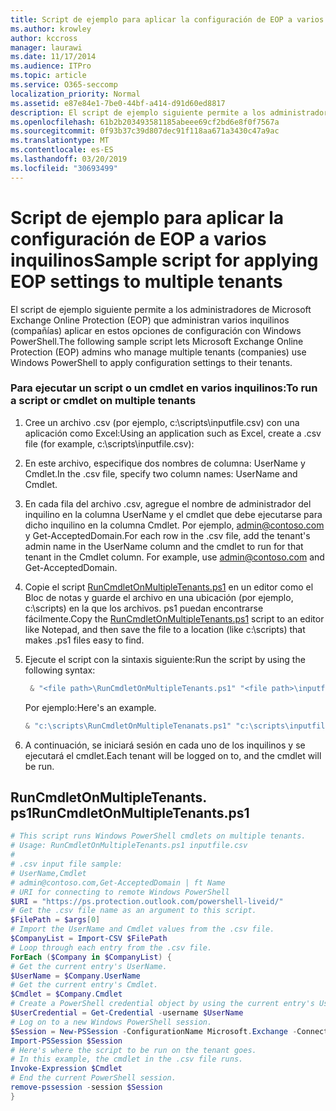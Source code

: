 ```yaml
---
title: Script de ejemplo para aplicar la configuración de EOP a varios inquilinos
ms.author: krowley
author: kccross
manager: laurawi
ms.date: 11/17/2014
ms.audience: ITPro
ms.topic: article
ms.service: O365-seccomp
localization_priority: Normal
ms.assetid: e87e84e1-7be0-44bf-a414-d91d60ed8817
description: El script de ejemplo siguiente permite a los administradores de Microsoft Exchange Online Protection (EOP) que administran varios inquilinos (compañías) aplicar en estos opciones de configuración con Windows PowerShell.
ms.openlocfilehash: 61b2b203493581185abeee69cf2bd6e8f0f7567a
ms.sourcegitcommit: 0f93b37c39d807dec91f118aa671a3430c47a9ac
ms.translationtype: MT
ms.contentlocale: es-ES
ms.lasthandoff: 03/20/2019
ms.locfileid: "30693499"
---
```

# <a name="sample-script-for-applying-eop-settings-to-multiple-tenants"></a><span data-ttu-id="a47b5-103">Script de ejemplo para aplicar la configuración de EOP a varios inquilinos</span><span class="sxs-lookup"><span data-stu-id="a47b5-103">Sample script for applying EOP settings to multiple tenants</span></span>

<span data-ttu-id="a47b5-104">El script de ejemplo siguiente permite a los administradores de Microsoft Exchange Online Protection (EOP) que administran varios inquilinos (compañías) aplicar en estos opciones de configuración con Windows PowerShell.</span><span class="sxs-lookup"><span data-stu-id="a47b5-104">The following sample script lets Microsoft Exchange Online Protection (EOP) admins who manage multiple tenants (companies) use Windows PowerShell to apply configuration settings to their tenants.</span></span>
  
### <a name="to-run-a-script-or-cmdlet-on-multiple-tenants"></a><span data-ttu-id="a47b5-105">Para ejecutar un script o un cmdlet en varios inquilinos:</span><span class="sxs-lookup"><span data-stu-id="a47b5-105">To run a script or cmdlet on multiple tenants</span></span>

1. <span data-ttu-id="a47b5-106">Cree un archivo .csv (por ejemplo, c:\scripts\inputfile.csv) con una aplicación como Excel:</span><span class="sxs-lookup"><span data-stu-id="a47b5-106">Using an application such as Excel, create a .csv file (for example, c:\scripts\inputfile.csv):</span></span>
    
1. <span data-ttu-id="a47b5-107">En este archivo, especifique dos nombres de columna: UserName y Cmdlet.</span><span class="sxs-lookup"><span data-stu-id="a47b5-107">In the .csv file, specify two column names: UserName and Cmdlet.</span></span>
    
2. <span data-ttu-id="a47b5-p101">En cada fila del archivo .csv, agregue el nombre de administrador del inquilino en la columna UserName y el cmdlet que debe ejecutarse para dicho inquilino en la columna Cmdlet. Por ejemplo, admin@contoso.com y Get-AcceptedDomain.</span><span class="sxs-lookup"><span data-stu-id="a47b5-p101">For each row in the .csv file, add the tenant's admin name in the UserName column and the cmdlet to run for that tenant in the Cmdlet column. For example, use admin@contoso.com and Get-AcceptedDomain.</span></span>
    
2. <span data-ttu-id="a47b5-110">Copie el script [RunCmdletOnMultipleTenants.ps1](sample-script-for-applying-eop-settings-to-multiple-tenants.md#RunCmdletOnMultipleTenants.ps1) en un editor como el Bloc de notas y guarde el archivo en una ubicación (por ejemplo, c:\scripts) en la que los archivos. ps1 puedan encontrarse fácilmente.</span><span class="sxs-lookup"><span data-stu-id="a47b5-110">Copy the [RunCmdletOnMultipleTenants.ps1](sample-script-for-applying-eop-settings-to-multiple-tenants.md#RunCmdletOnMultipleTenants.ps1) script to an editor like Notepad, and then save the file to a location (like c:\scripts) that makes .ps1 files easy to find.</span></span> 
    
3. <span data-ttu-id="a47b5-111">Ejecute el script con la sintaxis siguiente:</span><span class="sxs-lookup"><span data-stu-id="a47b5-111">Run the script by using the following syntax:</span></span>
    ```Powershell
     & "<file path>\RunCmdletOnMultipleTenants.ps1" "<file path>\inputfile.csv"
    ```
    
    <span data-ttu-id="a47b5-112">Por ejemplo:</span><span class="sxs-lookup"><span data-stu-id="a47b5-112">Here's an example.</span></span> 
    
    ```Powershell
    & "c:\scripts\RunCmdletOnMultipleTenanats.ps1" "c:\scripts\inputfile.csv"
    ```

4. <span data-ttu-id="a47b5-113">A continuación, se iniciará sesión en cada uno de los inquilinos y se ejecutará el cmdlet.</span><span class="sxs-lookup"><span data-stu-id="a47b5-113">Each tenant will be logged on to, and the cmdlet will be run.</span></span>
    
## <a name="runcmdletonmultipletenantsps1"></a><span data-ttu-id="a47b5-114">RunCmdletOnMultipleTenants. ps1</span><span class="sxs-lookup"><span data-stu-id="a47b5-114">RunCmdletOnMultipleTenants.ps1</span></span>
<span data-ttu-id="a47b5-115"><a name="RunCmdletOnMultipleTenants.ps1"> </a></span><span class="sxs-lookup"><span data-stu-id="a47b5-115"></span></span>

```Powershell
# This script runs Windows PowerShell cmdlets on multiple tenants.
# Usage: RunCmdletOnMultipleTenants.ps1 inputfile.csv
#  
# .csv input file sample: 
# UserName,Cmdlet
# admin@contoso.com,Get-AcceptedDomain | ft Name
# URI for connecting to remote Windows PowerShell
$URI = "https://ps.protection.outlook.com/powershell-liveid/"
# Get the .csv file name as an argument to this script.
$FilePath = $args[0]
# Import the UserName and Cmdlet values from the .csv file.
$CompanyList = Import-CSV $FilePath
# Loop through each entry from the .csv file.
ForEach ($Company in $CompanyList) {
# Get the current entry's UserName.
$UserName = $Company.UserName
# Get the current entry's Cmdlet.
$Cmdlet = $Company.Cmdlet
# Create a PowerShell credential object by using the current entry's UserName. Prompt for the password.
$UserCredential = Get-Credential -username $UserName
# Log on to a new Windows PowerShell session.
$Session = New-PSSession -ConfigurationName Microsoft.Exchange -ConnectionUri $URI -Credential $UserCredential -Authentication Basic -AllowRedirection
Import-PSSession $Session
# Here's where the script to be run on the tenant goes.
# In this example, the cmdlet in the .csv file runs.
Invoke-Expression $Cmdlet
# End the current PowerShell session.
remove-pssession -session $Session
}

```



